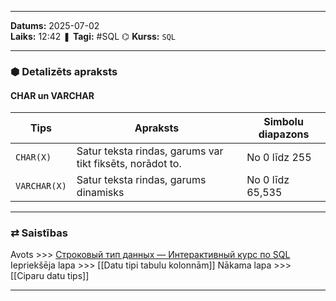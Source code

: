 ___
**Datums:** 2025-07-02   
**Laiks:** 12:42 
❚ **Tagi:** #SQL
⌬ **Kurss:**  `SQL`

---
### ⬢ Detalizēts apraksts
#### CHAR un VARCHAR

| Tips         | Apraksts                                                  | Simbolu diapazons |
| ------------ | --------------------------------------------------------- | ----------------- |
| `CHAR(X)`    | Satur teksta rindas, garums var tikt fiksēts, norādot to. | No 0 līdz 255     |
| `VARCHAR(X)` | Satur teksta rindas, garums dinamisks                     | No 0 līdz 65,535  |

---
### ⇄ Saistības
Avots >>> [Строковый тип данных — Интерактивный курс по SQL](https://sql-academy.org/ru/guide/string-data-type)
Iepriekšēja lapa >>> [[Datu tipi tabulu kolonnām]]
Nākama lapa >>> [[Ciparu datu tips]]
___